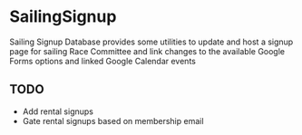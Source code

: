 # SailingSignup

Sailing Signup Database provides some utilities to update and host a signup page for sailing Race Committee and link changes to the available Google Forms options and linked Google Calendar events

## TODO

* Add rental signups
* Gate rental signups based on membership email

